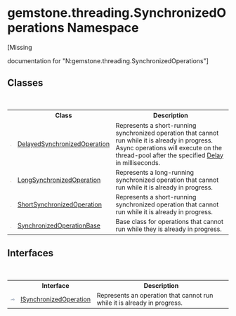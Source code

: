 # gemstone.threading.SynchronizedOperations Namespace
 

\[Missing <summary> documentation for "N:gemstone.threading.SynchronizedOperations"\]


## Classes
&nbsp;<table><tr><th></th><th>Class</th><th>Description</th></tr><tr><td>![Public class](media/pubclass.gif "Public class")</td><td><a href="28e0b57f-adc8-4eea-1418-a1cc460308e6">DelayedSynchronizedOperation</a></td><td>
Represents a short-running synchronized operation that cannot run while it is already in progress. Async operations will execute on the thread-pool after the specified <a href="83c3e327-ca09-1869-ca67-1d37520959ba">Delay</a> in milliseconds.</td></tr><tr><td>![Public class](media/pubclass.gif "Public class")</td><td><a href="03b066d6-d650-1f55-c104-dbac49de91a1">LongSynchronizedOperation</a></td><td>
Represents a long-running synchronized operation that cannot run while it is already in progress.</td></tr><tr><td>![Public class](media/pubclass.gif "Public class")</td><td><a href="ea118db1-3ade-9151-b6a8-3a072dff6501">ShortSynchronizedOperation</a></td><td>
Represents a short-running synchronized operation that cannot run while it is already in progress.</td></tr><tr><td>![Public class](media/pubclass.gif "Public class")</td><td><a href="8a08de6d-bbac-0406-89f3-5e0f87457eb3">SynchronizedOperationBase</a></td><td>
Base class for operations that cannot run while they is already in progress.</td></tr></table>

## Interfaces
&nbsp;<table><tr><th></th><th>Interface</th><th>Description</th></tr><tr><td>![Public interface](media/pubinterface.gif "Public interface")</td><td><a href="eed43965-f7ae-3704-0ea5-5c3b68f4e48b">ISynchronizedOperation</a></td><td>
Represents an operation that cannot run while it is already in progress.</td></tr></table>&nbsp;
